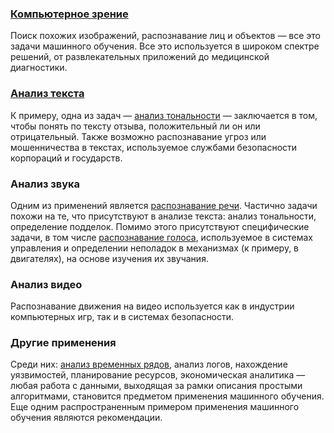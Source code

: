 ### [Компьютерное зрение](https://ru.wikipedia.org/wiki/%D0%9A%D0%BE%D0%BC%D0%BF%D1%8C%D1%8E%D1%82%D0%B5%D1%80%D0%BD%D0%BE%D0%B5_%D0%B7%D1%80%D0%B5%D0%BD%D0%B8%D0%B5)

Поиск похожих изображений, распознавание лиц и объектов — все это задачи машинного обучения. Все это используется в широком спектре решений, от развлекательных приложений до медицинской диагностики.
 
### [Анализ текста](https://ru.wikipedia.org/wiki/%D0%98%D0%BD%D1%82%D0%B5%D0%BB%D0%BB%D0%B5%D0%BA%D1%82%D1%83%D0%B0%D0%BB%D1%8C%D0%BD%D1%8B%D0%B9_%D0%B0%D0%BD%D0%B0%D0%BB%D0%B8%D0%B7_%D1%82%D0%B5%D0%BA%D1%81%D1%82%D0%B0)
К примеру, одна из задач — [анализ тональности](https://ru.wikipedia.org/wiki/%D0%90%D0%BD%D0%B0%D0%BB%D0%B8%D0%B7_%D1%82%D0%BE%D0%BD%D0%B0%D0%BB%D1%8C%D0%BD%D0%BE%D1%81%D1%82%D0%B8_%D1%82%D0%B5%D0%BA%D1%81%D1%82%D0%B0) — заключается в том, чтобы понять по тексту отзыва, положительный ли он или отрицательный. 
Также возможно распознавание угроз или мошенничества в текстах, используемое службами безопасности корпораций и государств.

### Анализ звука
Одним из применений является [распознавание речи](https://ru.wikipedia.org/wiki/%D0%A0%D0%B0%D1%81%D0%BF%D0%BE%D0%B7%D0%BD%D0%B0%D0%B2%D0%B0%D0%BD%D0%B8%D0%B5_%D1%80%D0%B5%D1%87%D0%B8). Частично задачи похожи на те, что присутствуют в анализе текста: анализ тональности, определение подделок.
Помимо этого присутствуют специфические задачи, в том числе [распознавание голоса](https://ru.wikipedia.org/wiki/%D0%A0%D0%B0%D1%81%D0%BF%D0%BE%D0%B7%D0%BD%D0%B0%D0%B2%D0%B0%D0%BD%D0%B8%D0%B5_%D0%BF%D0%BE_%D0%B3%D0%BE%D0%BB%D0%BE%D1%81%D1%83), используемое в системах управления и определении неполадок в механизмах (к примеру, в двигателях), на основе изучения их звучания.

### Анализ видео
Распознавание движения на видео используется как в индустрии компьютерных игр, так и в системах безопасности.

### Другие применения

Среди них: [анализ временных рядов](http://www.machinelearning.ru/wiki/index.php?title=%D0%92%D1%80%D0%B5%D0%BC%D0%B5%D0%BD%D0%BD%D0%BE%D0%B9_%D1%80%D1%8F%D0%B4), анализ логов, нахождение уязвимостей, планирование ресурсов, экономическая аналитика — любая работа с данными, выходящая за рамки описания простыми алгоритмами, становится предметом применения машинного обучения. 
Еще одним распространенным примером применения машинного обучения являются рекомендации.
